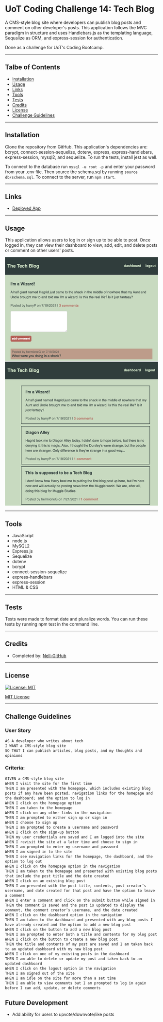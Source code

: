 # UoT Coding Challenge 14: Tech Blog
A CMS-style blog site where developers can publish blog posts and comment on other developer's posts. This application follows the MVC paradigm in structure and uses Handlebars.js as the templating language, Sequalize as ORM, and express-session for authentication.

Done as a challenge for UoT's Coding Bootcamp.
___

## Talbe of Contents
* [Installation](#installation)
* [Usage](#usage)
* [Links](#links)
* [Tools](#tools)
* [Tests](#tests)
* [Credits](#credits)
* [License](#license)
* [Challenge Guidelines](#challenge-guidelines)
___

## Installation
Clone the repository from GitHub. This application's dependencies are: bcrypt, connect-session-sequelize, dotenv, express, express-handlebars, express-session, mysql2, and sequelize. To run the tests, install jest as well. 

To connect to the database run `mysql -u root -p` and enter your password from your .env file. Then source the schema.sql by running `source db/schema.sql`. To connect to the server, run `npm start`.
___

## Links
* [Deployed App](link)

___

## Usage
This application allows users to log in or sign up to be able to post. Once logged in, they can view their dashboard to view, add, edit, and delete posts or comment on other users' posts.

![screenshotHere](/assets/images/ch14_ss.png)
![screenshotHere](/assets/images/ch14_ss2.png)
___


## Tools
* JavaScript
* node.js
* MySQL2
* Express.js
* Sequelize
* dotenv
* bcrypt
* connect-session-sequelize
* express-handlebars
* express-session
* HTML & CSS
___

## Tests
Tests were made to format date and pluralize words. You can run these tests by running npm test in the command line.
___

## Credits
* Completed by: [Nell-GitHub](https://github.com/ShannonNell)
___

## License
[![License: MIT](https://img.shields.io/badge/License-MIT-yellow.svg)](https://opensource.org/licenses/MIT)

[MIT License](https://choosealicense.com/licenses/mit/)    
___

## Challenge Guidelines
### User Story
```
AS A developer who writes about tech
I WANT a CMS-style blog site
SO THAT I can publish articles, blog posts, and my thoughts and opinions
```
### Criteria: 
```
GIVEN a CMS-style blog site
WHEN I visit the site for the first time
THEN I am presented with the homepage, which includes existing blog posts if any have been posted; navigation links for the homepage and the dashboard; and the option to log in
WHEN I click on the homepage option
THEN I am taken to the homepage
WHEN I click on any other links in the navigation
THEN I am prompted to either sign up or sign in
WHEN I choose to sign up
THEN I am prompted to create a username and password
WHEN I click on the sign-up button
THEN my user credentials are saved and I am logged into the site
WHEN I revisit the site at a later time and choose to sign in
THEN I am prompted to enter my username and password
WHEN I am signed in to the site
THEN I see navigation links for the homepage, the dashboard, and the option to log out
WHEN I click on the homepage option in the navigation
THEN I am taken to the homepage and presented with existing blog posts that include the post title and the date created
WHEN I click on an existing blog post
THEN I am presented with the post title, contents, post creator’s username, and date created for that post and have the option to leave a comment
WHEN I enter a comment and click on the submit button while signed in
THEN the comment is saved and the post is updated to display the comment, the comment creator’s username, and the date created
WHEN I click on the dashboard option in the navigation
THEN I am taken to the dashboard and presented with any blog posts I have already created and the option to add a new blog post
WHEN I click on the button to add a new blog post
THEN I am prompted to enter both a title and contents for my blog post
WHEN I click on the button to create a new blog post
THEN the title and contents of my post are saved and I am taken back to an updated dashboard with my new blog post
WHEN I click on one of my existing posts in the dashboard
THEN I am able to delete or update my post and taken back to an updated dashboard
WHEN I click on the logout option in the navigation
THEN I am signed out of the site
WHEN I am idle on the site for more than a set time
THEN I am able to view comments but I am prompted to log in again before I can add, update, or delete comments
```
## Future Development
- Add ability for users to upvote/downvote/like posts